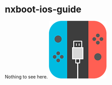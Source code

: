 # nxboot-ios-guide
Nothing to see here.
![image](https://raw.githubusercontent.com/Shadowcode1337/nxboot-ios-guide/master/content/images/nxboot_icon.png)
